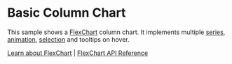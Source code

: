 Basic Column Chart
======================

This sample shows a [FlexChart](https://www.grapecity.com/wijmo/api/classes/wijmo_chart.flexchart.html) column chart. It implements multiple [series](https://www.grapecity.com/wijmo/api/classes/wijmo_chart.flexchart.html#series), [animation](https://www.grapecity.com/wijmo/api/modules/wijmo_chart_animation.html), [selection](https://www.grapecity.com/wijmo/api/classes/wijmo_chart.flexchart.html#selection) and tooltips on hover.

[Learn about FlexChart](https://www.grapecity.com/wijmo-flexchart) | [FlexChart API Reference](https://www.grapecity.com/wijmo/api/classes/wijmo_chart.flexchart.html)